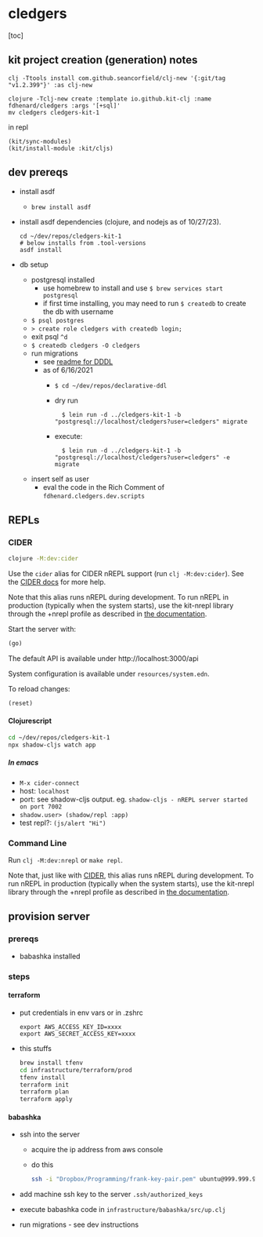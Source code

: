 # cledgers

[toc]

## kit project creation (generation) notes

```shell
clj -Ttools install com.github.seancorfield/clj-new '{:git/tag "v1.2.399"}' :as clj-new

clojure -Tclj-new create :template io.github.kit-clj :name fdhenard/cledgers :args '[+sql]'
mv cledgers cledgers-kit-1
```

in repl

```
(kit/sync-modules)
(kit/install-module :kit/cljs)
```

## dev prereqs

- install asdf
	- `brew install asdf`
- install asdf dependencies (clojure, and nodejs as of 10/27/23).

    ```shell
    cd ~/dev/repos/cledgers-kit-1
    # below installs from .tool-versions
    asdf install
    ```

- db setup
    - postgresql installed
        - use homebrew to install and use `$ brew services start postgresql`
        - if first time installing, you may need to run `$ createdb` to create the db with username
    - `$ psql postgres`
    - `> create role cledgers with createdb login;`
    - exit psql `^d`
    - `$ createdb cledgers -O cledgers`
    - run migrations
        - see [readme for DDDL](https://github.com/fdhenard/declarative-ddl)
        - as of 6/16/2021
            - `$ cd ~/dev/repos/declarative-ddl`
            - dry run

                    $ lein run -d ../cledgers-kit-1 -b "postgresql://localhost/cledgers?user=cledgers" migrate

            - execute:

                    $ lein run -d ../cledgers-kit-1 -b "postgresql://localhost/cledgers?user=cledgers" -e migrate

    - insert self as user
        - eval the code in the Rich Comment of `fdhenard.cledgers.dev.scripts`

## REPLs

### CIDER

```sh
clojure -M:dev:cider
```

Use the `cider` alias for CIDER nREPL support (run `clj -M:dev:cider`). See the [CIDER docs](https://docs.cider.mx/cider/basics/up_and_running.html) for more help.

Note that this alias runs nREPL during development. To run nREPL in production (typically when the system starts), use the kit-nrepl library through the +nrepl profile as described in [the documentation](https://kit-clj.github.io/docs/profiles.html#profiles).

Start the server with:

```clojure
(go)
```

The default API is available under http://localhost:3000/api

System configuration is available under `resources/system.edn`.

To reload changes:

```clojure
(reset)
```

#### Clojurescript

```sh
cd ~/dev/repos/cledgers-kit-1
npx shadow-cljs watch app
```

##### In emacs

- `M-x cider-connect`
- host: `localhost`
- port: see shadow-cljs output. eg. `shadow-cljs - nREPL server started on port 7002`
- `shadow.user> (shadow/repl :app)`
- test repl?: `(js/alert "Hi")`

### Command Line

Run `clj -M:dev:nrepl` or `make repl`.

Note that, just like with [CIDER](#cider), this alias runs nREPL during development. To run nREPL in production (typically when the system starts), use the kit-nrepl library through the +nrepl profile as described in [the documentation](https://kit-clj.github.io/docs/profiles.html#profiles).

## provision server

### prereqs

- babashka installed

### steps

#### terraform

- put credentials in env vars or in .zshrc

	```
	export AWS_ACCESS_KEY_ID=xxxx
	export AWS_SECRET_ACCESS_KEY=xxxx
	```

- this stuffs
	
	```sh
	brew install tfenv
	cd infrastructure/terraform/prod
	tfenv install
	terraform init
	terraform plan
	terraform apply
	```

#### babashka

- ssh into the server

	- acquire the ip address from aws console
	- do this

	    ```sh
	    ssh -i "Dropbox/Programming/frank-key-pair.pem" ubuntu@999.999.999.999
	    ```
	    
- add machine ssh key to the server `.ssh/authorized_keys`
- execute babashka code in `infrastructure/babashka/src/up.clj`
- run migrations - see dev instructions
